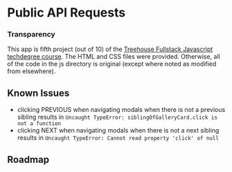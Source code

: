 # Public API Requests

### Transparency
This app is fifth project (out of 10) of the [Treehouse Fullstack Javascript techdegree course](https://teamtreehouse.com/tracks/full-stack-javascript). The HTML and CSS files were provided. Otherwise, all of the code in the js directory is original (except where noted as modified from elsewhere).

## Known Issues

* clicking PREVIOUS when navigating modals when there is not a previous sibling results in ```Uncaught TypeError: siblingOfGalleryCard.click is not a function```
* clicking NEXT when navigating modals when there is not a next sibling results in ```Uncaught TypeError: Cannot read property 'click' of null```
## Roadmap